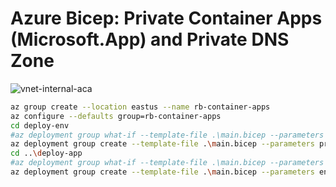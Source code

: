 
# Azure Bicep: Private Container Apps (Microsoft.App) and Private DNS Zone
![vnet-internal-aca](https://user-images.githubusercontent.com/15071173/159203202-5646354d-8bae-4fa9-a050-b725bc78c429.png)
```bash
az group create --location eastus --name rb-container-apps
az configure --defaults group=rb-container-apps
cd deploy-env
#az deployment group what-if --template-file .\main.bicep --parameters prefixName=rb location=eastus
az deployment group create --template-file .\main.bicep --parameters prefixName=rb location=eastus
cd ..\deploy-app
#az deployment group what-if --template-file .\main.bicep --parameters environmentName=acaenv-rb vnetName=vnet appName=myapp1 containerImage=nginx containerPort=80
az deployment group create --template-file .\main.bicep --parameters environmentName=acaenv-rb vnetName=vnet appName=myapp1 containerImage=nginx containerPort=80
```
